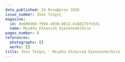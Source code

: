 ```yaml
---
date_published: 24 Οκτωβρίου 1926
issue_number: 35ον Τεύχος
magazine:
  id: 0e609d69-f994-4930-8812-b188175f35d1
  name: Μεγάλη Ελληνική Εγκυκλοπαίδεια
pages_number: 8
references:
  photographs: []
  works: []
title: 35ον Τεύχος - Μεγάλη Ελληνική Εγκυκλοπαίδεια
---
```


